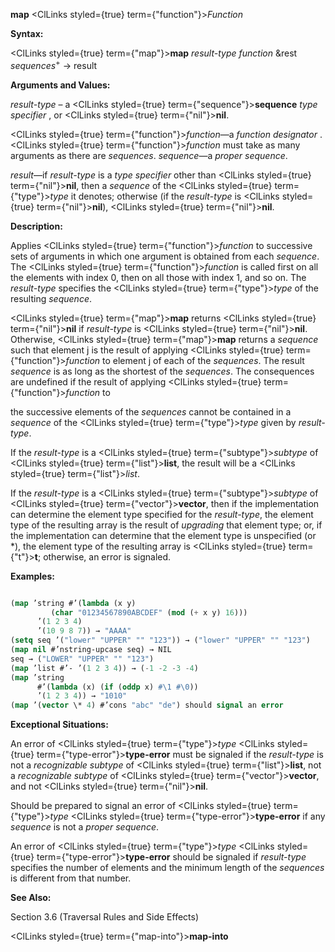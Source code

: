 **map** <ClLinks styled={true} term={"function"}><i>Function</i></ClLinks> 



**Syntax:** 



<ClLinks styled={true} term={"map"}><b>map</b></ClLinks> *result-type function* &amp;rest *sequences*<sup>+</sup> → result 



**Arguments and Values:** 



*result-type* – a <ClLinks styled={true} term={"sequence"}><b>sequence</b></ClLinks> *type specifier* , or <ClLinks styled={true} term={"nil"}><b>nil</b></ClLinks>. 



<ClLinks styled={true} term={"function"}><i>function</i></ClLinks>—a *function designator* . <ClLinks styled={true} term={"function"}><i>function</i></ClLinks> must take as many arguments as there are *sequences*. *sequence*—a *proper sequence*. 



*result*—if *result-type* is a *type specifier* other than <ClLinks styled={true} term={"nil"}><b>nil</b></ClLinks>, then a *sequence* of the <ClLinks styled={true} term={"type"}><i>type</i></ClLinks> it denotes; otherwise (if the *result-type* is <ClLinks styled={true} term={"nil"}><b>nil</b></ClLinks>), <ClLinks styled={true} term={"nil"}><b>nil</b></ClLinks>. 



**Description:** 



Applies <ClLinks styled={true} term={"function"}><i>function</i></ClLinks> to successive sets of arguments in which one argument is obtained from each *sequence*. The <ClLinks styled={true} term={"function"}><i>function</i></ClLinks> is called first on all the elements with index 0, then on all those with index 1, and so on. The *result-type* specifies the <ClLinks styled={true} term={"type"}><i>type</i></ClLinks> of the resulting *sequence*. 



<ClLinks styled={true} term={"map"}><b>map</b></ClLinks> returns <ClLinks styled={true} term={"nil"}><b>nil</b></ClLinks> if *result-type* is <ClLinks styled={true} term={"nil"}><b>nil</b></ClLinks>. Otherwise, <ClLinks styled={true} term={"map"}><b>map</b></ClLinks> returns a *sequence* such that element j is the result of applying <ClLinks styled={true} term={"function"}><i>function</i></ClLinks> to element j of each of the *sequences*. The result *sequence* is as long as the shortest of the *sequences*. The consequences are undefined if the result of applying <ClLinks styled={true} term={"function"}><i>function</i></ClLinks> to 







 



 



the successive elements of the *sequences* cannot be contained in a *sequence* of the <ClLinks styled={true} term={"type"}><i>type</i></ClLinks> given by *result-type*. 



If the *result-type* is a <ClLinks styled={true} term={"subtype"}><i>subtype</i></ClLinks> of <ClLinks styled={true} term={"list"}><b>list</b></ClLinks>, the result will be a <ClLinks styled={true} term={"list"}><i>list</i></ClLinks>. 



If the *result-type* is a <ClLinks styled={true} term={"subtype"}><i>subtype</i></ClLinks> of <ClLinks styled={true} term={"vector"}><b>vector</b></ClLinks>, then if the implementation can determine the element type specified for the *result-type*, the element type of the resulting array is the result of *upgrading* that element type; or, if the implementation can determine that the element type is unspecified (or \*), the element type of the resulting array is <ClLinks styled={true} term={"t"}><b>t</b></ClLinks>; otherwise, an error is signaled. 



**Examples:**
```lisp

(map ’string #’(lambda (x y) 
		 (char "01234567890ABCDEF" (mod (+ x y) 16))) 
      ’(1 2 3 4) 
      ’(10 9 8 7)) → "AAAA" 
(setq seq ’("lower" "UPPER" "" "123")) → ("lower" "UPPER" "" "123") 
(map nil #’nstring-upcase seq) → NIL 
seq → ("LOWER" "UPPER" "" "123") 
(map ’list #’- ’(1 2 3 4)) → (-1 -2 -3 -4) 
(map ’string 
      #’(lambda (x) (if (oddp x) #\1 #\0)) 
      ’(1 2 3 4)) → "1010" 
(map ’(vector \* 4) #’cons "abc" "de") should signal an error 

```
**Exceptional Situations:** 



An error of <ClLinks styled={true} term={"type"}><i>type</i></ClLinks> <ClLinks styled={true} term={"type-error"}><b>type-error</b></ClLinks> must be signaled if the *result-type* is not a *recognizable subtype* of <ClLinks styled={true} term={"list"}><b>list</b></ClLinks>, not a *recognizable subtype* of <ClLinks styled={true} term={"vector"}><b>vector</b></ClLinks>, and not <ClLinks styled={true} term={"nil"}><b>nil</b></ClLinks>. 



Should be prepared to signal an error of <ClLinks styled={true} term={"type"}><i>type</i></ClLinks> <ClLinks styled={true} term={"type-error"}><b>type-error</b></ClLinks> if any *sequence* is not a *proper sequence*. 



An error of <ClLinks styled={true} term={"type"}><i>type</i></ClLinks> <ClLinks styled={true} term={"type-error"}><b>type-error</b></ClLinks> should be signaled if *result-type* specifies the number of elements and the minimum length of the *sequences* is different from that number. 



**See Also:** 



Section 3.6 (Traversal Rules and Side Effects) 







 



 



<ClLinks styled={true} term={"map-into"}><b>map-into</b></ClLinks> 



